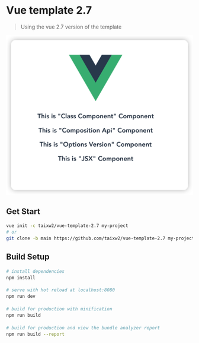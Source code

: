 # Vue template 2.7

> Using the vue 2.7 version of the template

![Vue Template 2.7](screenshot.png "Vue Template 2.7")

## Get Start

```bash
vue init -c taixw2/vue-template-2.7 my-project
# or
git clone -b main https://github.com/taixw2/vue-template-2.7 my-project
```

## Build Setup

``` bash
# install dependencies
npm install

# serve with hot reload at localhost:8080
npm run dev

# build for production with minification
npm run build

# build for production and view the bundle analyzer report
npm run build --report
```

